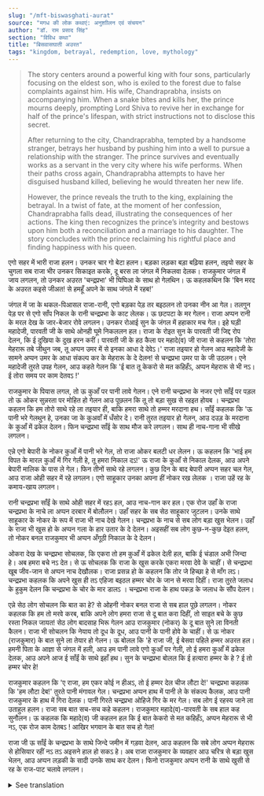 ```yaml
---
slug: "/mft-biswasghati-aurat"
source: "मगध की लोक कथाएं: अनुशाीलन एवं संचयन"
author: "डॉ. राम प्रसाद सिंह"
section: "विविध कथा"
title: "बिसवासघाती अउरत"
tags: "kingdom, betrayal, redemption, love, mythology"
---
```

<blockquote>
The story centers around a powerful king with four sons, particularly focusing on the eldest son, who is exiled to the forest due to false complaints against him. His wife, Chandraprabha, insists on accompanying him. When a snake bites and kills her, the prince mourns deeply, prompting Lord Shiva to revive her in exchange for half of the prince's lifespan, with strict instructions not to disclose this secret.

After returning to the city, Chandraprabha, tempted by a handsome stranger, betrays her husband by pushing him into a well to pursue a relationship with the stranger. The prince survives and eventually works as a servant in the very city where his wife performs. When their paths cross again, Chandraprabha attempts to have her disguised husband killed, believing he would threaten her new life.

However, the prince reveals the truth to the king, explaining the betrayal. In a twist of fate, at the moment of her confession, Chandraprabha falls dead, illustrating the consequences of her actions. The king then recognizes the prince’s integrity and bestows upon him both a reconciliation and a marriage to his daughter. The story concludes with the prince reclaiming his rightful place and finding happiness with his queen.
</blockquote>

एगो सहर में भारी राजा हलन। उनकर चार गो बेटा हलन। बड़का लड़का बड़ा बढ़िया हलन, तइयो सहर के चुगला सब राजा भीर उनकर सिकाइत करके, दू बरस ला जंगल में निकलवा देलक। राजकुमार जंगल में जाय लगलन, तो उनकर अउरत 'चन्द्रप्रभा' भी घिघिआ के साथ हो गेलथिन। ऊ कहलकथिन कि 'बिन मरद के अउरत कइसे जीअत! से हमहूँ अपने के साथ जंगले में रहब!’ 

जंगल में जा के थकल-पिआसल राजा-रानी, एगो बड़का पेड़ तर बइठलन तो उनका नीन आ गेल। तलगुन पेड़ पर से एगो साँप निकल के रानी चन्द्रप्रभा के काट लेलक। ऊ छटपटा के मर गेलन। राजा अप्पन रानी के मरल देख के जार-बेजार रोवे लगलन। उनकर रोआई सुन के जंगल में हहाकार मच गेल। इहे घड़ी महादेजी, पारवती जी के साथे ओनही घूमे निकललन हल। राजा के रोइत सुन के पारवती जी जिद्द रोप देलन, कि ई दुखिया के दुख हरन करीं। पारवती जी के हठ कैला पर महादे(व) जी राजा से कहलन कि 'तोरा मेहरारू तबे जीथुन जब, तू अप्पन उमर में से इनका आधा दे देवेऽ।' राजा तइयार हो गेलन आउ महादेजी के सामने अप्पन उमर के आधा संकल्प कर के मेहरारू के दे देलन! से चन्द्रप्रभा उमर पा के जी उठलन। एने महादेजी तुरते उपह गेलन, आउ कहते गेलन कि 'ई बात तू केकरो से मत कहिहँऽ, अप्पन मेहरारू से भी नऽ। ई तोरा समय पर काम देतवऽ !' 

राजकुमार के पियास लगल, तो ऊ कुआँ पर पानी लावे गेलन। एने रानी चन्द्रप्रभा के नजर एगो साँईं पर पड़ल तो ऊ ओकर सुन्नरता पर मोहित हो गेलन आउ पूछलन कि तू तो बड़ा सुख से रहइत होयब । चन्द्रप्रभा कहलन कि हम तोरो साथे रहे ला तइयार ही, बाकि हमरा साथे तो हम्मर मरदाना हथ। साँईं कहलक कि 'ऊ पानी भरे गेलथुन हे, उनका जा के कुअवाँ में धँसोर दे। रानी तुरत तइयार हो गेलन, आउ दउड़ के मरदाना के कुआँ में ढकेल देलन। फिन चन्द्रप्रभा साँई के साथ मौज करे लगलन। साथ ही नाच-गाना भी सीखे लगलन।
 
एन्ने एगो बेपारी के नोकर कुआँ में पानी भरे गेल, तो राजा ओकर बलटी धर लेलन। ऊ कहलन कि 'भाई हम विपत के मारल कुआँ में गिर गेली हे, तू हमरा निकाल दऽ!' ऊ राजा के कुआँ से निकाल देलक, आउ अपने बेपारी मालिक के पास ले गेल। फिन तीनों साथे रहे लगलन। कुछ दिन के बाद बेपारी अप्पन सहर चल गेल, आउ राजा ओही सहर में रहे लगलन। एगो साहूकार उनका अपना हीं नोकर रख लेलक । राजा उहें रह के कमाय-खाय लगलन। 

रानी चन्द्रप्रभा साँईं के साथे ओही सहर में रहऽ हल, आउ नाच-गान कर हल। एक रोज उहाँ के राजा चन्द्रप्रभा के नाचे ला अप्पन दरबार में बोलौलन। उहाँ सहर के सब सेठ साहूकार जुटलन। उनके साथे साहूकार के नोकर के रूप में राजा भी नाच देखे गेलन। चन्द्रप्रभा के नाच से सब लोग बड़ा खुस भेलन। उहाँ के राजा भी खुस हो के अप्पन गला के हार उतार के दे देलन। अइसहीं सब लोग कुछ-न-कुछ देइत हलन, तो नोकर बनल राजकुमार भी अप्पन अँगूठी निकाल के दे देलन। 

ओकरा देख के चन्द्रप्रभा सोचलक, कि एकरा तो हम कुआँ में ढकेल देली हल, बाकि ई चंडाल अभी जिन्दा हे। अब हमरा बचे नऽ देत। से ऊ सोचलक कि राजा के खुस करके एकरा मरवा देवे के चाहीं। से चन्द्रप्रभा खूब जीव-जान से अप्पन नाच देखौलक। राजा प्रसन्न हो के कहलन कि तोर जे हिच्छा हे से माँग लऽ। चन्द्रप्रभा कहलक कि अपने खुस ही तऽ एहिजा बइठल हम्मर चोर के जान से मरवा दिहीं। राजा तुरते जलाध के हुकुम देलन कि चन्द्रप्रभा के चोर के मार डालऽ । चन्द्रप्रभा राजा के हाथ पकड़ के जलाध के सौंप देलन। 
 
एन्ने सेठ लोग सोचलन कि बात का हे? से ओहनी नोकर बनल राजा से सब हाल पूछे लगलन। नोकर कहलक कि हम तो मरवे करब, बाकि अपने लोग हमरा राजा से दू बात करा दिहीं, तो साइत बचे के कुछ रस्ता निकल जायत! सेठ लोग बादसाह भिरू गेलन आउ राजकुमार (नोकर) के दू बात सुने ला विनती कैलन। राजा भी सोचलन कि नेयाय तो दूध के दूध, आउ पानी के पानी होवे के चाहीं। से ऊ नोकर (राजकुमार) के बात सुने ला तेयार हो गेलन। ऊ बोलल कि 'हे राजा जी, ई बेसवा पहिले हम्मर अउरत हल। हमनी पिता के आज्ञा से जंगल में हली, आउ हम पानी लावे एगो कुआँ पर गेली, तो ई हमरा कुआँ में ढकेल देलक, आउ अपने आज ई साँईं के साथे इहाँ हथ। सुन के चन्द्रप्रभा बोलल कि ई हत्यारा हम्मर के हे ?  ई तो हम्मर चोर हे! 

राजकुमार कहलन कि 'ए राजा, हम एकर कोई न हीअऽ, तो ई हम्मर देल चीज लौटा दे!' चन्द्रप्रभा कहलक कि 'हम लौटा देब!' तुरते पानी मंगावल गेल। चन्द्रप्रभा अप्पन हाथ में पानी ले के संकल्प कैलक, आउ पानी राजकुमार के हाथ में गिरा देलक। पानी गिरते चन्द्रप्रभा ओहिजे गिर के मर गेल। सब लोग ई रहस्य जाने ला उताहुल हलन। राजा सब बात सच-सच कहे कहलन। राजकुमार महादे(व)-पारवती के सब हाल कह सुनौलन। ऊ कहलक कि महादे(व) जी कहलन हल कि ई बात केकरो से मत कहिहँऽ, अप्पन मेहरारू से भी नऽ, एक रोज काम देतबऽ ! आखिर भगवान के बात सच हो गेल! 

राजा जी ऊ साँईं के चन्द्रप्रभा के साथे जिन्दे जमीन में गड़वा देलन, आउ कहलन कि सबे लोग अप्पन मेहरारू से होसियार रहीं नऽ तऽ अइसने हाल हो सकऽ हे। अब राजा राजकुमार के व्यवहार आउ चरित्र से बड़ा खुस भेलन, आउ अप्पन लड़की के सादी उनके साथ कर देलन। फिनो राजकुमार अप्पन रानी के साथे खुसी से रह के राज-पाट चलावे लगलन। 

<details>
<summary>See translation</summary>

In a city, there was a powerful king. He had four sons. The eldest son was very capable, yet the informants of the city complained to the king, causing him to exile the prince to the forest for two years. As the prince was heading to the forest, his wife 'Chandraprabha' also insisted on going with him, saying, "How can a woman live without her husband? So I will stay in the forest with you!"

After reaching the forest, the weary king and queen sat under a large tree and soon fell asleep. A snake descending from the tree bit Queen Chandraprabha, and she writhed and died. Upon seeing his wife dead, the king began to cry uncontrollably. Hearing his cries, there was a commotion in the forest. At that moment, Lord Shiva, accompanied by Parvati, happened to be wandering around. Upon hearing the king's lamenting, Parvati insisted that Lord Shiva should alleviate this poor man's sorrow. After much insistence, Lord Shiva said to the king, "Your wife will live again if you are willing to give her half of your lifespan." The king agreed, and before Lord Shiva, he vowed to give half of his life to his wife! Thus, Chandraprabha revived and came back to life. Immediately, Lord Shiva warned him, saying, "Do not tell this to anyone, not even your wife. This will work for you in time!"

When the prince felt thirsty, he went to fetch water from a well. At the same time, Queen Chandraprabha spotted a handsome man and was captivated by his beauty. She asked him, "You seem to be living very happily." Chandraprabha stated that she was ready to live with him, but only if her husband were out of the picture. The man replied, "That water has been drawn, go and throw your husband into the well." The queen immediately agreed and ran to push her husband into the well. Then, Chandraprabha started enjoying herself with the stranger and began learning dancing and singing.

Meanwhile, a merchant's servant had drawn water from the well, and the king held him accountable. The servant said, "Brother, I have fallen into the well due to misfortune; please pull me out!" The king rescued him and took him to his merchant master. Eventually, all three stayed together. After a few days, the merchant returned to his city, while the king remained in that city. A wealthy businessman employed the king as his servant. Thus, the king started living and earning in that city.

Queen Chandraprabha lived in the same city with the stranger and danced and sang. One day, the king summoned Chandraprabha to perform at his court. All the wealthy merchants gathered there. The king himself watched the dance, disguised as a servant. Everyone was delighted by Chandraprabha's dance. The king, pleased, took off his necklace and gave it to her. Soon, everyone started giving her gifts, and even the disguised prince offered his ring.

Seeing this, Chandraprabha thought, "I pushed him into the well, yet he is alive. Now he won't spare me." So she planned to make the king happy in order to have him killed. Therefore, Chandraprabha danced with all her heart. The king, pleased, said, "Whatever you wish, ask it!" Chandraprabha replied, "Since you are pleased, let me have the servant killed." The king immediately ordered the execution of the servant. Chandraprabha took the king's hand and handed it over to the executioner.

Seeing this, the wealthy merchants wondered what was happening and began to ask the servant disguised as a king about the whole situation. The servant said, "I will die, but if you can get me two things from my king, then perhaps I can find a way to survive!" The merchants approached the king and requested to hear the two points from the prince (servant). The king thought it was only fair that justice should be served. So, he prepared to listen to the servant (prince). He said, "O King, this woman was initially my wife. By our father's command, I went to the forest, and while fetching water from a well, she pushed me into it, and now she is here with this man." Upon hearing this, Chandraprabha exclaimed, "This murderer belongs to me! He is my servant!"

The prince said, "Oh King, I have no ill will towards her. Please return what she gave to me!" Chandraprabha said, "I will return it!" Water was immediately requested. Chandraprabha took water in her hands, made a vow, and poured it into the prince's hands. As the water fell, Chandraprabha collapsed right there and died. Everyone was eager to understand this mystery. The king insisted on speaking the truth about everything. The prince narrated all the events to Lord Shiva and Parvati. He mentioned that Lord Shiva had said not to reveal this to anyone, not even to his wife, and one day it would serve him well! Ultimately, the word of God proved true!

The king ordered that the man (the servant) be buried with Chandraprabha in the ground, stating that everyone should be cautious with their wives, or a similar fate might befall them. The king was now pleased with the prince's behavior and character and gave his daughter in marriage to him. Eventually, the prince and his queen lived happily and ruled over the kingdom.
</details>